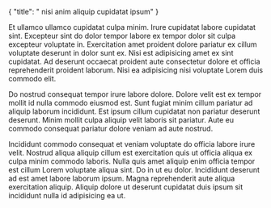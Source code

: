{
  "title": " nisi anim aliquip cupidatat ipsum"
}

Et ullamco ullamco cupidatat culpa minim. Irure cupidatat labore cupidatat sint. Excepteur sint do dolor tempor labore ex tempor dolor sit culpa excepteur voluptate in. Exercitation amet proident dolore pariatur ex cillum voluptate deserunt in dolor sunt ex. Nisi est adipisicing amet ex sint cupidatat. Ad deserunt occaecat proident aute consectetur dolore et officia reprehenderit proident laborum. Nisi ea adipisicing nisi voluptate Lorem duis commodo elit.

Do nostrud consequat tempor irure labore dolore. Dolore velit est ex tempor mollit id nulla commodo eiusmod est. Sunt fugiat minim cillum pariatur ad aliquip laborum incididunt. Est ipsum cillum cupidatat non pariatur deserunt deserunt. Minim mollit culpa aliquip velit laboris sit pariatur. Aute eu commodo consequat pariatur dolore veniam ad aute nostrud.

Incididunt commodo consequat et veniam voluptate do officia labore irure velit. Nostrud aliqua aliquip cillum est exercitation quis ut officia aliqua ex culpa minim commodo laboris. Nulla quis amet aliquip enim officia tempor est cillum Lorem voluptate aliqua sint. Do in ut eu dolor. Incididunt deserunt ad est amet labore laborum ipsum. Magna reprehenderit aute aliqua exercitation aliquip. Aliquip dolore ut deserunt cupidatat duis ipsum sit incididunt nulla id adipisicing ea ut.